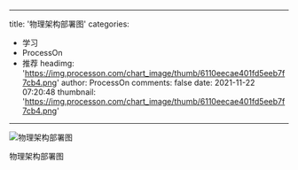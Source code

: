 
---
title: '物理架构部署图'
categories: 
 - 学习
 - ProcessOn
 - 推荐
headimg: 'https://img.processon.com/chart_image/thumb/6110eecae401fd5eeb7f7cb4.png'
author: ProcessOn
comments: false
date: 2021-11-22 07:20:48
thumbnail: 'https://img.processon.com/chart_image/thumb/6110eecae401fd5eeb7f7cb4.png'
---

<div>   
<img class="thumb" alt="物理架构部署图" src="https://img.processon.com/chart_image/thumb/6110eecae401fd5eeb7f7cb4.png" referrerpolicy="no-referrer">
<p>物理架构部署图</p>  
</div>
            